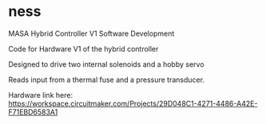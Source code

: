 # ness
MASA Hybrid Controller V1 Software Development

Code for Hardware V1 of the hybrid controller

Designed to drive two internal solenoids and a hobby servo

Reads input from a thermal fuse and a pressure transducer.

Hardware link here: https://workspace.circuitmaker.com/Projects/29D048C1-4271-4486-A42E-F71EBD6583A1
